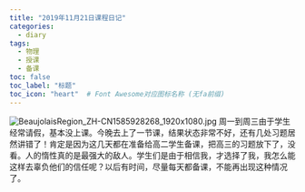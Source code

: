 ```yaml
---
title: "2019年11月21日课程日记"
categories:
  - diary
tags:
  - 物理
  - 授课
  - 备课
toc: false
toc_label: "标题"
toc_icon: "heart"  # Font Awesome对应图标名称 (无fa前缀)	
---
```


![BeaujolaisRegion_ZH-CN1585928268_1920x1080.jpg](https://i.loli.net/2019/11/21/4IfjvgSMaFP1ZNO.jpg)
周一到周三由于学生经常请假，基本没上课。今晚去上了一节课，结果状态非常不好，还有几处习题居然讲错了！肯定是因为这几天都在准备给高二学生备课，把高三的习题放下了，没看。人的惰性真的是最强大的敌人。学生们是由于相信我，才选择了我，我怎么能这样去辜负他们的信任呢？以后有时间，尽量每天都备课，不能再出现这种情况了。